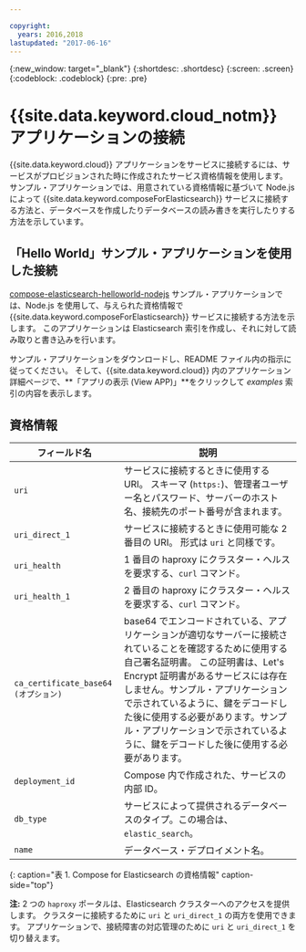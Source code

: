```yaml
---

copyright:
  years: 2016,2018
lastupdated: "2017-06-16"
---
```


{:new_window: target="_blank"}
{:shortdesc: .shortdesc}
{:screen: .screen}
{:codeblock: .codeblock}
{:pre: .pre}

# {{site.data.keyword.cloud_notm}} アプリケーションの接続

{{site.data.keyword.cloud}} アプリケーションをサービスに接続するには、サービスがプロビジョンされた時に作成されたサービス資格情報を使用します。 サンプル・アプリケーションでは、用意されている資格情報に基づいて Node.js によって {{site.data.keyword.composeForElasticsearch}} サービスに接続する方法と、データベースを作成したりデータベースの読み書きを実行したりする方法を示しています。

## 「Hello World」サンプル・アプリケーションを使用した接続

[compose-elasticsearch-helloworld-nodejs](https://github.com/IBM-Cloud/compose-elasticsearch-helloworld-nodejs) サンプル・アプリケーションでは、Node.js を使用して、与えられた資格情報で {{site.data.keyword.composeForElasticsearch}} サービスに接続する方法を示します。 このアプリケーションは Elasticsearch 索引を作成し、それに対して読み取りと書き込みを行います。

サンプル・アプリケーションをダウンロードし、README ファイル内の指示に従ってください。 そして、{{site.data.keyword.cloud}} 内のアプリケーション詳細ページで、**「アプリの表示 (View APP)」**をクリックして *examples* 索引の内容を表示します。

## 資格情報

フィールド名|説明
----------|-----------
`uri`|サービスに接続するときに使用する URI。 スキーマ (`https:`)、管理者ユーザー名とパスワード、サーバーのホスト名、接続先のポート番号が含まれます。
`uri_direct_1`|サービスに接続するときに使用可能な 2 番目の URI。 形式は `uri` と同様です。
`uri_health`|1 番目の haproxy にクラスター・ヘルスを要求する、`curl` コマンド。
`uri_health_1`|2 番目の haproxy にクラスター・ヘルスを要求する、`curl` コマンド。
`ca_certificate_base64` `(オプション)`|base64 でエンコードされている、アプリケーションが適切なサーバーに接続されていることを確認するために使用する自己署名証明書。 この証明書は、Let's Encrypt 証明書があるサービスには存在しません。サンプル・アプリケーションで示されているように、鍵をデコードした後に使用する必要があります。サンプル・アプリケーションで示されているように、鍵をデコードした後に使用する必要があります。
`deployment_id`|Compose 内で作成された、サービスの内部 ID。
`db_type`|サービスによって提供されるデータベースのタイプ。この場合は、`elastic_search`。
`name`|データベース・デプロイメント名。
{: caption="表 1. Compose for Elasticsearch の資格情報" caption-side="top"}

**注:** 2 つの `haproxy` ポータルは、Elasticsearch クラスターへのアクセスを提供します。 クラスターに接続するために `uri` と `uri_direct_1` の両方を使用できます。 アプリケーションで、接続障害の対応管理のために `uri` と `uri_direct_1` を切り替えます。
